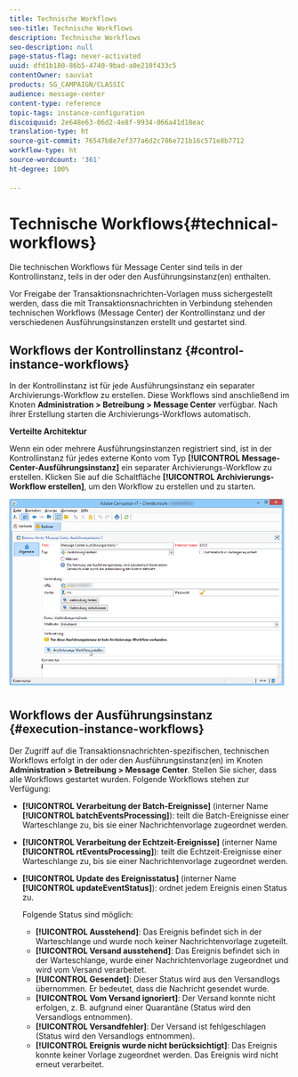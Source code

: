 ```yaml
---
title: Technische Workflows
seo-title: Technische Workflows
description: Technische Workflows
seo-description: null
page-status-flag: never-activated
uuid: dfd1b180-86b5-4740-9bad-a0e210f433c5
contentOwner: sauviat
products: SG_CAMPAIGN/CLASSIC
audience: message-center
content-type: reference
topic-tags: instance-configuration
discoiquuid: 2e648e63-06d2-4e8f-9934-066a41d18eac
translation-type: ht
source-git-commit: 76547b8e7ef377a6d2c786e721b16c571e8b7712
workflow-type: ht
source-wordcount: '361'
ht-degree: 100%

---
```



# Technische Workflows{#technical-workflows}

Die technischen Workflows für Message Center sind teils in der Kontrollinstanz, teils in der oder den Ausführungsinstanz(en) enthalten.

Vor Freigabe der Transaktionsnachrichten-Vorlagen muss sichergestellt werden, dass die mit Transaktionsnachrichten in Verbindung stehenden technischen Workflows (Message Center) der Kontrollinstanz und der verschiedenen Ausführungsinstanzen erstellt und gestartet sind.

## Workflows der Kontrollinstanz {#control-instance-workflows}

In der Kontrollinstanz ist für jede Ausführungsinstanz ein separater Archivierungs-Workflow zu erstellen. Diese Workflows sind anschließend im Knoten **Administration > Betreibung > Message Center** verfügbar. Nach ihrer Erstellung starten die Archivierungs-Workflows automatisch.

**Verteilte Architektur**

Wenn ein oder mehrere Ausführungsinstanzen registriert sind, ist in der Kontrollinstanz für jedes externe Konto vom Typ **[!UICONTROL Message-Center-Ausführungsinstanz]** ein separater Archivierungs-Workflow zu erstellen. Klicken Sie auf die Schaltfläche **[!UICONTROL Archivierungs-Workflow erstellen]**, um den Workflow zu erstellen und zu starten.

![](assets/messagecenter_archiving_002.png)

<!--**Minimal architecture**

Once the control and execution modules are installed on the same instance, you must create the archiving workflow using the deployment wizard. Click the **[!UICONTROL Create the archiving workflow]** button to create and start the workflow.

![](assets/messagecenter_archiving_001.png)-->

## Workflows der Ausführungsinstanz {#execution-instance-workflows}

Der Zugriff auf die Transaktionsnachrichten-spezifischen, technischen Workflows erfolgt in der oder den Ausführungsinstanz(en) im Knoten **Administration > Betreibung > Message Center**. Stellen Sie sicher, dass alle Workflows gestartet wurden. Folgende Workflows stehen zur Verfügung:

* **[!UICONTROL Verarbeitung der Batch-Ereignisse]** (interner Name **[!UICONTROL batchEventsProcessing]**): teilt die Batch-Ereignisse einer Warteschlange zu, bis sie einer Nachrichtenvorlage zugeordnet werden.
* **[!UICONTROL Verarbeitung der Echtzeit-Ereignisse]** (interner Name **[!UICONTROL rtEventsProcessing]**): teilt die Echtzeit-Ereignisse einer Warteschlange zu, bis sie einer Nachrichtenvorlage zugeordnet werden.
* **[!UICONTROL Update des Ereignisstatus]** (interner Name **[!UICONTROL updateEventStatus]**): ordnet jedem Ereignis einen Status zu.

   Folgende Status sind möglich:

   * **[!UICONTROL Ausstehend]**: Das Ereignis befindet sich in der Warteschlange und wurde noch keiner Nachrichtenvorlage zugeteilt.
   * **[!UICONTROL Versand ausstehend]**: Das Ereignis befindet sich in der Warteschlange, wurde einer Nachrichtenvorlage zugeordnet und wird vom Versand verarbeitet.
   * **[!UICONTROL Gesendet]**: Dieser Status wird aus den Versandlogs übernommen. Er bedeutet, dass die Nachricht gesendet wurde.
   * **[!UICONTROL Vom Versand ignoriert]**: Der Versand konnte nicht erfolgen, z. B. aufgrund einer Quarantäne (Status wird den Versandlogs entnommen).
   * **[!UICONTROL Versandfehler]**: Der Versand ist fehlgeschlagen (Status wird den Versandlogs entnommen).
   * **[!UICONTROL Ereignis wurde nicht berücksichtigt]**: Das Ereignis konnte keiner Vorlage zugeordnet werden. Das Ereignis wird nicht erneut verarbeitet.

